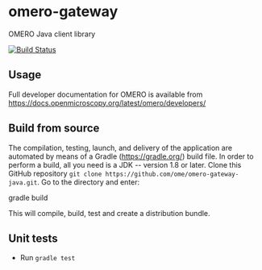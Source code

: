 # omero-gateway

OMERO Java client library

[![Build Status](https://travis-ci.org/ome/omero-gateway-java.png)](https://travis-ci.org/ome/omero-gateway-java)

## Usage

Full developer documentation for OMERO is available from
https://docs.openmicroscopy.org/latest/omero/developers/

## Build from source

The compilation, testing, launch, and delivery of the application are
automated by means of a Gradle (https://gradle.org/) build file.
In order to perform a build, all you need is
a JDK -- version 1.8 or later.
Clone this GitHub repository `git clone https://github.com/ome/omero-gateway-java.git`.
Go to the directory and enter:

  gradle build

This will compile, build, test and create a distribution bundle.

## Unit tests
 * Run `gradle test`
